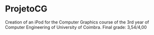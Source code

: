 # ProjetoCG
Creation of an iPod for the Computer Graphics course of the 3rd year of Computer Engineering of University of Coimbra. Final grade: 3,54/4,00
